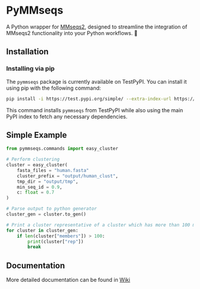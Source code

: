 # PyMMseqs

A Python wrapper for [MMseqs2](https://github.com/soedinglab/MMseqs2), designed to streamline the integration of MMseqs2 functionality into your Python workflows. 🚀

## Installation

### Installing via pip
The `pymmseqs` package is currently available on TestPyPI. You can install it using pip with the following command:

```bash
pip install -i https://test.pypi.org/simple/ --extra-index-url https://pypi.org/simple pymmseqs
```

This command installs `pymmseqs` from TestPyPI while also using the main PyPI index to fetch any necessary dependencies.

## Simple Example

```python
from pymmseqs.commands import easy_cluster

# Perform clustering
cluster = easy_cluster(
    fasta_files = "human.fasta"
    cluster_prefix = "output/human_clust",
    tmp_dir = "output/tmp",
    min_seq_id = 0.9,
    c: float = 0.7
)

# Parse output to python generator
cluster_gen = cluster.to_gen()

# Print a cluster representative of a cluster which has more than 100 members
for cluster in cluster_gen:
    if len(cluster["members"]) > 100:
        print(cluster["rep"])
        break

```

## Documentation
More detailed documentation can be found in [Wiki](https://github.com/heispv/pymmseqs/wiki)
